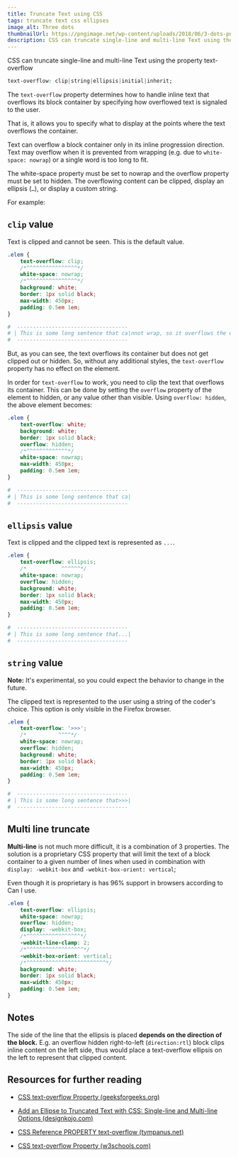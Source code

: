```yaml
---
title: Truncate Text using CSS
tags: truncate text css ellipses
image_alt: Three dots
thumbnailUrl: https://pngimage.net/wp-content/uploads/2018/06/3-dots-png-5.png
description: CSS can truncate single-line and multi-line Text using the property text-overflow
---
```


CSS can truncate single-line and multi-line Text using the property text-overflow

```css
text-overflow: clip|string|ellipsis|initial|inherit;
```

The `text-overflow` property determines how to handle inline text that overflows its block container by specifying how overflowed text is signaled to the user.

That is, it allows you to specify what to display at the points where the text overflows the container.

Text can overflow a block container only in its inline progression direction. Text may overflow when it is prevented from wrapping (e.g. due to `white-space: nowrap`) or a single word is too long to fit.

The white-space property must be set to nowrap and the overflow property must be set to hidden. The overflowing content can be clipped, display an ellipsis (`…`), or display a custom string.

For example:

## `clip` value

Text is clipped and cannot be seen. This is the default value.

```css
.elem {
	text-overflow: clip;
	/*^^^^^^^^^^^^^^^^*/
	white-space: nowrap;
	/*^^^^^^^^^^^^^^^^*/
	background: white;
	border: 1px solid black;
	max-width: 450px;
	padding: 0.5em 1em;
}
```

```bash
#  -----------------------------------
# | This is some long sentence that ca|nnot wrap, so it overflows the element.
#  -----------------------------------
```

But, as you can see, the text overflows its container but does not get clipped out or hidden. So, without any additional styles, the `text-overflow` property has no effect on the element.

In order for `text-overflow` to work, you need to clip the text that overflows its container. This can be done by setting the `overflow` property of the element to hidden, or any value other than visible. Using `overflow: hidden`, the above element becomes:

```css
.elem {
	text-overflow: white;
	background: white;
	border: 1px solid black;
	overflow: hidden;
	/*^^^^^^^^^^^^^*/
	white-space: nowrap;
	max-width: 450px;
	padding: 0.5em 1em;
}
```

```bash
#  -----------------------------------
# | This is some long sentence that ca|
#  -----------------------------------
```

## `ellipsis` value

Text is clipped and the clipped text is represented as `...`.

```css
.elem {
	text-overflow: ellipsis;
	/*           ^^^^^^*/
	white-space: nowrap;
	overflow: hidden;
	background: white;
	border: 1px solid black;
	max-width: 450px;
	padding: 0.5em 1em;
}
```

```bash
#  -----------------------------------
# | This is some long sentence that...|
#  -----------------------------------
```

## `string` value

**Note:** It's experimental, so you could expect the behavior to change in the future.

The clipped text is represented to the user using a string of the coder's choice. This option is only visible in the Firefox browser.

```css
.elem {
	text-overflow: '>>>';
	/*          ^^^^*/
	white-space: nowrap;
	overflow: hidden;
	background: white;
	border: 1px solid black;
	max-width: 450px;
	padding: 0.5em 1em;
}
```

```bash
#  -----------------------------------
# | This is some long sentence that>>>|
#  -----------------------------------
```

## Multi line truncate

**Multi-line** is not much more difficult, it is a combination of 3 properties. The solution is a proprietary CSS property that will limit the text of a block container to a given number of lines when used in combination with `display: -webkit-box` and `-webkit-box-orient: vertical`;

Even though it is proprietary is has 96% support in browsers according to Can I use.

```css
.elem {
	text-overflow: ellipsis;
	white-space: nowrap;
	overflow: hidden;
	display: -webkit-box;
	/*^^^^^^^^^^^^^^^^^*/
	-webkit-line-clamp: 2;
	/*^^^^^^^^^^^^^^^^^^*/
	-webkit-box-orient: vertical;
	/*^^^^^^^^^^^^^^^^^^^^^^^^^*/
	background: white;
	border: 1px solid black;
	max-width: 450px;
	padding: 0.5em 1em;
}
```

## Notes

The side of the line that the ellipsis is placed **depends on the direction of the block.** E.g. an overflow hidden right-to-left (`direction:rtl`) block clips inline content on the left side, thus would place a text-overflow ellipsis on the left to represent that clipped content.

## Resources for further reading

- [CSS text-overflow Property (geeksforgeeks.org)](https://www.geeksforgeeks.org/css-text-overflow-property/)

- [Add an Ellipse to Truncated Text with CSS: Single-line and Multi-line Options (designkojo.com)](https://designkojo.com/add-ellipse-truncated-text-css-single-line-and-multi-line-options)

- [CSS Reference PROPERTY text-overflow (tympanus.net)](https://tympanus.net/codrops/css_reference/text-overflow/)

- [CSS text-overflow Property (w3schools.com)](https://www.w3schools.com/cssref/css3_pr_text-overflow.asp)
